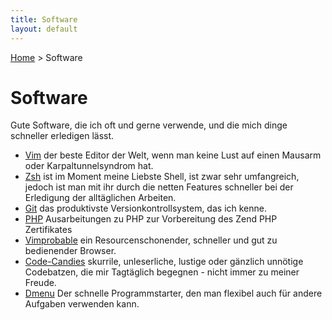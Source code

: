 ```yaml
---
title: Software
layout: default
---
```

[Home](/) > Software

# Software

Gute Software, die ich oft und gerne verwende, und die mich dinge schneller
erledigen lässt.

- [Vim](vim.html) der beste Editor der Welt, wenn man keine Lust auf einen
  Mausarm oder Karpaltunnelsyndrom hat.
- [Zsh](shells.html) ist im Moment meine Liebste Shell, ist zwar sehr
  umfangreich, jedoch ist man mit ihr durch die netten Features schneller bei
  der Erledigung der alltäglichen Arbeiten.
- [Git](git.html) das produktivste Versionkontrollsystem, das ich kenne.
- [PHP](php/index.html) Ausarbeitungen zu PHP zur Vorbereitung des Zend PHP
  Zertifikates
- [Vimprobable](/projects/vimprobable.html) ein Resourcenschonender, schneller
  und gut zu bedienender Browser.
- [Code-Candies](code-candies.html) skurrile, unleserliche, lustige oder gänzlich
  unnötige Codebatzen, die mir Tagtäglich begegnen - nicht immer zu meiner
  Freude.
- [Dmenu](dmenu.html) Der schnelle Programmstarter, den man flexibel auch für
  andere Aufgaben verwenden kann.

